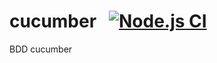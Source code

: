 # cucumber &nbsp; [![Node.js CI](https://github.com/adminvns/cucumber/actions/workflows/node.js.yml/badge.svg?branch=master)](https://github.com/adminvns/cucumber/actions/workflows/node.js.yml)
BDD cucumber
<br>